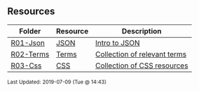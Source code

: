 ## Resources
| Folder | Resource | Description|
 | ------------|------------|------------|
 | [R01-Json](https://github.com/rugbyprof/4443-Internet-Programming/tree/master/Resources/R01-Json) | [ JSON ](https://github.com/rugbyprof/4443-Internet-Programming/tree/master/Resources/R01-Json) | [ Intro to JSON](https://github.com/rugbyprof/4443-Internet-Programming/tree/master/Resources/R01-Json) | [R01-Json](https://github.com/rugbyprof/4443-Internet-Programming/tree/master/Resources/R01-Json) | [ References <a name="references" id="references"></a>](https://github.com/rugbyprof/4443-Internet-Programming/tree/master/Resources/R01-Json) | [N/A](https://github.com/rugbyprof/4443-Internet-Programming/tree/master/Resources/R01-Json) |
 | [R02-Terms](https://github.com/rugbyprof/4443-Internet-Programming/tree/master/Resources/R02-Terms) | [ Terms ](https://github.com/rugbyprof/4443-Internet-Programming/tree/master/Resources/R02-Terms) | [ Collection of relevant terms](https://github.com/rugbyprof/4443-Internet-Programming/tree/master/Resources/R02-Terms) | [R02-Terms](https://github.com/rugbyprof/4443-Internet-Programming/tree/master/Resources/R02-Terms) | [ General Idea](https://github.com/rugbyprof/4443-Internet-Programming/tree/master/Resources/R02-Terms) | [R02-Terms](https://github.com/rugbyprof/4443-Internet-Programming/tree/master/Resources/R02-Terms) | [ Protocols](https://github.com/rugbyprof/4443-Internet-Programming/tree/master/Resources/R02-Terms) | [R02-Terms](https://github.com/rugbyprof/4443-Internet-Programming/tree/master/Resources/R02-Terms) | [](https://github.com/rugbyprof/4443-Internet-Programming/tree/master/Resources/R02-Terms) | [ **`TCP`**  Transmission Control Protocol. Used primarily with `IP` (Internet Protocol). TCP provides reliable, ordered, and error](https://github.com/rugbyprof/4443-Internet-Programming/tree/master/Resources/R02-Terms) | [checked delivery of a stream of octets (bytes) between applications running on hosts communicating via an IP network [[8](references)]. In english it means TCP takes resources (like a web page), and breaks them into packets sending each packet individually out onto the network which use routers (and the IP protocol) to deliver the packets to the destination. The TCP protocol then re](https://github.com/rugbyprof/4443-Internet-Programming/tree/master/Resources/R02-Terms) | [assembles into the orignal resource.](https://github.com/rugbyprof/4443-Internet-Programming/tree/master/Resources/R02-Terms) | [R02-Terms](https://github.com/rugbyprof/4443-Internet-Programming/tree/master/Resources/R02-Terms) | [](https://github.com/rugbyprof/4443-Internet-Programming/tree/master/Resources/R02-Terms) | [ **`IP`** ](https://github.com/rugbyprof/4443-Internet-Programming/tree/master/Resources/R02-Terms) | [ Internet Protocol [[9](references)] This protocol is used primarily with the TCP protocol. Where TCP breaks messages into packets, the IP protocol is what network hardware uses to determine exactly where to send the packet so it arrives at its destination.](https://github.com/rugbyprof/4443-Internet-Programming/tree/master/Resources/R02-Terms) | [R02-Terms](https://github.com/rugbyprof/4443-Internet-Programming/tree/master/Resources/R02-Terms) | [](https://github.com/rugbyprof/4443-Internet-Programming/tree/master/Resources/R02-Terms) | [ **`SSH`** ](https://github.com/rugbyprof/4443-Internet-Programming/tree/master/Resources/R02-Terms) | [ The SSH protocol (also referred to as Secure Shell) is a method for secure remote login from one computer to another. It provides several alternative options for strong authentication, and it protects the communications security and integrity with strong encryption[[12](references)]](https://github.com/rugbyprof/4443-Internet-Programming/tree/master/Resources/R02-Terms) | [R02-Terms](https://github.com/rugbyprof/4443-Internet-Programming/tree/master/Resources/R02-Terms) | [ More Terms](https://github.com/rugbyprof/4443-Internet-Programming/tree/master/Resources/R02-Terms) | [R02-Terms](https://github.com/rugbyprof/4443-Internet-Programming/tree/master/Resources/R02-Terms) | [](https://github.com/rugbyprof/4443-Internet-Programming/tree/master/Resources/R02-Terms) | [ **`PORT`** ](https://github.com/rugbyprof/4443-Internet-Programming/tree/master/Resources/R02-Terms) | [ A port number is a 16](https://github.com/rugbyprof/4443-Internet-Programming/tree/master/Resources/R02-Terms) | [bit unsigned integer, thus ranging from 0 to 65535 and accompainies some type of server request. For example when a user goes to `http://google.com` most likely this request will be "served" (answered) on port 80 [[7](references)].](https://github.com/rugbyprof/4443-Internet-Programming/tree/master/Resources/R02-Terms) | [R02-Terms](https://github.com/rugbyprof/4443-Internet-Programming/tree/master/Resources/R02-Terms) | [](https://github.com/rugbyprof/4443-Internet-Programming/tree/master/Resources/R02-Terms) | [ **`IP Address`** ](https://github.com/rugbyprof/4443-Internet-Programming/tree/master/Resources/R02-Terms) | [ [[14](references)]](https://github.com/rugbyprof/4443-Internet-Programming/tree/master/Resources/R02-Terms) | [R02-Terms](https://github.com/rugbyprof/4443-Internet-Programming/tree/master/Resources/R02-Terms) | [](https://github.com/rugbyprof/4443-Internet-Programming/tree/master/Resources/R02-Terms) | [ `[scheme]://[domain]:[port]/[path]?[query string]fragment_id`](https://github.com/rugbyprof/4443-Internet-Programming/tree/master/Resources/R02-Terms) | [R02-Terms](https://github.com/rugbyprof/4443-Internet-Programming/tree/master/Resources/R02-Terms) | [](https://github.com/rugbyprof/4443-Internet-Programming/tree/master/Resources/R02-Terms) | [ **`HTTP Methods`** [[2](references)]](https://github.com/rugbyprof/4443-Internet-Programming/tree/master/Resources/R02-Terms) | [R02-Terms](https://github.com/rugbyprof/4443-Internet-Programming/tree/master/Resources/R02-Terms) | [](https://github.com/rugbyprof/4443-Internet-Programming/tree/master/Resources/R02-Terms) | [ **`Idempotent Methods`** [[3](references)] The term idempotent is used more comprehensively to describe an operation that will produce the same results if executed once or multiple times. This is a very useful property in many situations, as it means that an operation can be repeated or retried as often as necessary without causing unintended effects. With non](https://github.com/rugbyprof/4443-Internet-Programming/tree/master/Resources/R02-Terms) | [idempotent operations, the algorithm may have to keep track of whether the operation was already performed or not.](https://github.com/rugbyprof/4443-Internet-Programming/tree/master/Resources/R02-Terms) | [R02-Terms](https://github.com/rugbyprof/4443-Internet-Programming/tree/master/Resources/R02-Terms) | [ References <a name="references" id="references"></a>](https://github.com/rugbyprof/4443-Internet-Programming/tree/master/Resources/R02-Terms) | [N/A](https://github.com/rugbyprof/4443-Internet-Programming/tree/master/Resources/R02-Terms) |
 | [R03-Css](https://github.com/rugbyprof/4443-Internet-Programming/tree/master/Resources/R03-Css) | [ CSS ](https://github.com/rugbyprof/4443-Internet-Programming/tree/master/Resources/R03-Css) | [ Collection of CSS resources](https://github.com/rugbyprof/4443-Internet-Programming/tree/master/Resources/R03-Css) | [N/A](https://github.com/rugbyprof/4443-Internet-Programming/tree/master/Resources/R03-Css) |

<sup>Last Updated: 2019-07-09 (Tue @ 14:43)</sup>
